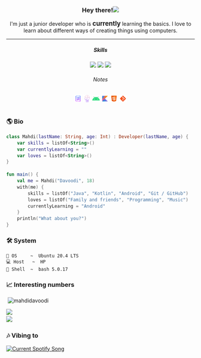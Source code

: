 <!--
<div align="center">
  <img src="media/gif_02.gif" width="50%" align="center" />
</div>
-->

<h3 align="center">
  Hey there!<img
    src="https://media.giphy.com/media/hvRJCLFzcasrR4ia7z/giphy.gif"
    width="20px"
  />
</h3>

<div align="center">
  I'm just a junior developer who is <big><b>currently</b></big> learning the
  basics. I love to learn about different ways of creating things using
  computers.
</div>

<hr />

<div align="center">
  <h5 align="center">Skills</h5>
  <img
    src="https://img.shields.io/badge/-Java-red?style=for-the-badge&logo=java&logoColor=white&labelColor=black"
  />
  <img
    src="https://img.shields.io/badge/-Kotlin-purple?style=for-the-badge&logo=kotlin&logoColor=white&labelColor=black"
  />
  <img
    src="https://img.shields.io/badge/-Android-green?style=for-the-badge&logo=android&logoColor=white&labelColor=black"
  />
  <h6 align="center">Notes</h6>
  <a href="https://github.com/MahdiDavoodi/Notes" target="blank"
    ><img
      align="center"
      src="media/generalNotes.png"
      alt="General Notes"
      height="20"
      width="20"
  /></a>
  <a href="https://github.com/MahdiDavoodi/ProblemSolving" target="blank"
    ><img
      align="center"
      src="media/problemsolving.png"
      alt="Problem Solving"
      height="20"
      width="20"
  /></a>
  <a href="https://github.com/MahdiDavoodi/Android" target="blank"
    ><img
      align="center"
      src="media/androidDevN.svg"
      alt="Android Development"
      height="20"
      width="20"
  /></a>
  <a href="https://github.com/MahdiDavoodi/Kotlin" target="blank"
    ><img
      align="center"
      src="media/kotlinN.svg"
      alt="Kotlin"
      height="20"
      width="20"
  /></a>
  <a href="https://github.com/MahdiDavoodi/HTML-CSS" target="blank"
    ><img
      align="center"
      src="media/htmlN.svg"
      alt="HTML and CSS"
      height="20"
      width="20"
  /></a>
  <a href="https://github.com/MahdiDavoodi/Git" target="blank"
    ><img align="center" src="media/gitN.svg" alt="Git" height="20" width="20"
  /></a>
</div>

<br />

<h3>🌎 Bio</h3>

```kotlin
class Mahdi(lastName: String, age: Int) : Developer(lastName, age) {
    var skills = listOf<String>()
    var currentlyLearning = ""
    var loves = listOf<String>()
}

fun main() {
    val me = Mahdi("Davoodi", 18)
    with(me) {
        skills = listOf("Java", "Kotlin", "Android", "Git / GitHub")
        loves = listOf("Family and friends", "Programming", "Music")
        currentlyLearning = "Android"
    }
    println("What about you?")
}
```

<h3>🛠 System</h3>

```
💾 OS     ~  Ubuntu 20.4 LTS
💻 Host   ~  HP
💽 Shell  ~  bash 5.0.17
```

<h3>📈 Interesting numbers</h3>

<div>
  <p align="left">
    &nbsp;<img
      align="center"
      src="https://github-readme-stats.vercel.app/api?username=mahdidavoodi&count_private=true&include_all_commits=false&show_icons=true&hide_border=true&bg_color=161B22&text_color=c9d1d9&title_color=50a6ff&icon_color=3572a5"
      alt="mahdidavoodi"
    />
  </p>
</div>

<div>
  <img
    src="https://github-readme-stats.vercel.app/api/top-langs/?username=mahdidavoodi&langs_count=5&layout=compact&hide_border=true&bg_color=161B22&text_color=c9d1d9&title_color=50a6ff&icon_color=3572a5&card_width=445"
  />
</div>

<div>
  <img
    src="http://github-readme-streak-stats.herokuapp.com?user=mahdidavoodi&theme=dark&hide_border=true&background=161B22&ring=50A6FF&fire=FF9022&currStreakLabel=FFFFFF"
  />
</div>

<h3>🎶 Vibing to</h3>
<a href="https://open.spotify.com/user/31qdcodtbaj6k5bmbzoxvg2efqei">
  <img
    src="https://spotify-readme-silk.vercel.app/api?theme=dark&scan=false&rainbow=false"
    alt="Current Spotify Song"
  />
</a>
